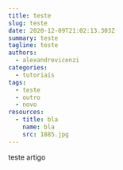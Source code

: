 ```yaml
---
title: teste
slug: teste
date: 2020-12-09T21:02:13.303Z
summary: teste
tagline: teste
authors:
  - alexandrevicenzi
categories:
  - tutoriais
tags:
  - teste
  - outro
  - novo
resources:
  - title: bla
    name: bla
    src: 1885.jpg
---
```

teste artigo